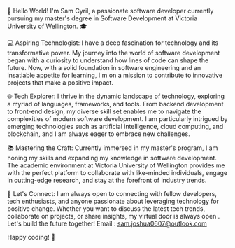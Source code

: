 👋 Hello World! I'm Sam Cyril, a passionate software developer currently pursuing my master's degree in Software Development at Victoria University of Wellington. 🎓

💻 Aspiring Technologist:
I have a deep fascination for technology and its transformative power. My journey into the world of software development began with a curiosity to understand how lines of code can shape the future. Now, with a solid foundation in software engineering and an insatiable appetite for learning, I'm on a mission to contribute to innovative projects that make a positive impact.

🌐 Tech Explorer:
I thrive in the dynamic landscape of technology, exploring a myriad of languages, frameworks, and tools. From backend development to front-end design, my diverse skill set enables me to navigate the complexities of modern software development. I am particularly intrigued by emerging technologies such as artificial intelligence, cloud computing, and blockchain, and I am always eager to embrace new challenges.

📚 Mastering the Craft:
Currently immersed in my master's program, I am honing my skills and expanding my knowledge in software development. The academic environment at Victoria University of Wellington provides me with the perfect platform to collaborate with like-minded individuals, engage in cutting-edge research, and stay at the forefront of industry trends.

🌟 Let's Connect:
I am always open to connecting with fellow developers, tech enthusiasts, and anyone passionate about leveraging technology for positive change. Whether you want to discuss the latest tech trends, collaborate on projects, or share insights, my virtual door is always open . Let's build the future together!
Email : sam.joshua0607@outlook.com

Happy coding! 🚀
